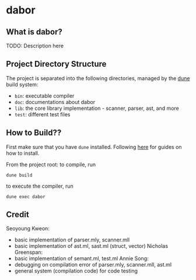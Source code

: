 # dabor

## What is dabor?
TODO: Description here
## Project Directory Structure
The project is separated into the following directories, managed by the [dune](https://dune.build/) build system:

- `bin`: executable compiler
- `doc`: documentations about dabor
- `lib`: the core library implementation - scanner, parser, ast, and more
- `test`: different test files

## How to Build??
First make sure that you have `dune` installed. Following [here](https://dune.readthedocs.io/en/stable/quick-start.html#install-dune) for guides on how to install.

From the project root:
 to compile, run
```
dune build
```

to execute the compiler, run
```
dune exec dabor
```

## Credit
Seoyoung Kweon:
- basic implementation of parser.mly, scanner.mll
- basic implementation of ast.ml, sast.ml (struct, vector)
Nicholas Greenspan:
- basic implementation of semant.ml, test.ml
Annie Song:
- debugging on compilation error of parser.mly, scanner.mll, ast.ml
- general system (compilation code) for code testing
